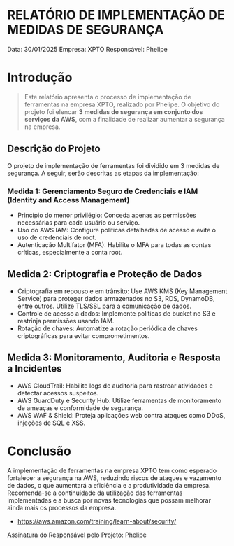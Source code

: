 # RELATÓRIO DE IMPLEMENTAÇÃO DE MEDIDAS DE SEGURANÇA
Data: 30/01/2025 Empresa: XPTO Responsável: Phelipe

# Introdução
> Este relatório apresenta o processo de implementação de ferramentas na empresa XPTO, realizado por Phelipe. O objetivo do projeto foi elencar **3 medidas de segurança em conjunto dos serviços da AWS**, com a finalidade de realizar aumentar a segurança na empresa.

## Descrição do Projeto
O projeto de implementação de ferramentas foi dividido em 3 medidas de segurança. A seguir, serão descritas as etapas da implementação:

### Medida 1:  Gerenciamento Seguro de Credenciais e IAM (Identity and Access Management)
- Princípio do menor privilégio: Conceda apenas as permissões necessárias para cada usuário ou serviço.
- Uso do AWS IAM: Configure políticas detalhadas de acesso e evite o uso de credenciais de root.
- Autenticação Multifator (MFA): Habilite o MFA para todas as contas críticas, especialmente a conta root.

## Medida 2: Criptografia e Proteção de Dados
- Criptografia em repouso e em trânsito: Use AWS KMS (Key Management Service) para proteger dados armazenados no S3, RDS, DynamoDB, entre outros. Utilize TLS/SSL para a comunicação de dados.
- Controle de acesso a dados: Implemente políticas de bucket no S3 e restrinja permissões usando IAM.
- Rotação de chaves: Automatize a rotação periódica de chaves criptográficas para evitar comprometimentos.

## Medida 3: Monitoramento, Auditoria e Resposta a Incidentes
- AWS CloudTrail: Habilite logs de auditoria para rastrear atividades e detectar acessos suspeitos.
- AWS GuardDuty e Security Hub: Utilize ferramentas de monitoramento de ameaças e conformidade de segurança.
- AWS WAF & Shield: Proteja aplicações web contra ataques como DDoS, injeções de SQL e XSS.

# Conclusão
A implementação de ferramentas na empresa XPTO tem como esperado fortalecer a segurança na AWS, reduzindo riscos de ataques e vazamento de dados, o que aumentará a eficiência e a produtividade da empresa. Recomenda-se a continuidade da utilização das ferramentas implementadas e a busca por novas tecnologias que possam melhorar ainda mais os processos da empresa.

- https://aws.amazon.com/training/learn-about/security/

Assinatura do Responsável pelo Projeto:
Phelipe
